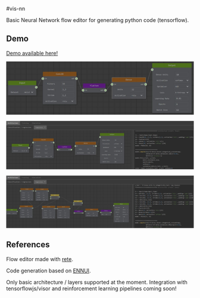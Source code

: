
#vis-nn

Basic Neural Network flow editor for generating python code (tensorflow).

## Demo

[Demo available here!](https://madblade.github.io/vis-nn/)

![Example](https://github.com/madblade/vis-nn/raw/master/img/capture1.jpg "Example")

![Example](https://github.com/madblade/vis-nn/raw/master/img/capture2.jpg "Example")

![Example](https://github.com/madblade/vis-nn/raw/master/img/capture3.jpg "Example")

## References

Flow editor made with [rete](https://github.com/retejs/rete).

Code generation based on [ENNUI](https://github.com/martinjm97/ENNUI).

Only basic architecture / layers supported at the moment.
Integration with tensorflowjs/visor and reinforcement learning pipelines coming soon!

